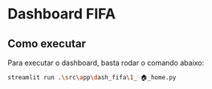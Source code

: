 # Dashboard FIFA

## Como executar

Para executar o dashboard, basta rodar o comando abaixo:

```bash
streamlit run .\src\app\dash_fifa\1_ 🏠_home.py
```
